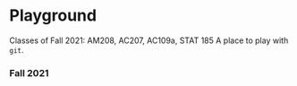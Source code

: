 # Playground
Classes of Fall 2021: AM208, AC207, AC109a, STAT 185
A place to play with `git`.

### Fall 2021
